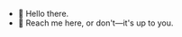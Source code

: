 - 👋 Hello there.
- 📧 Reach me here, or don't—it's up to you.

<!---
N3WK1D/N3WK1D is a ✨ special ✨ repository because its `README.md` (this file) appears on your GitHub profile.
You can click the Preview link to take a look at your changes.
--->
